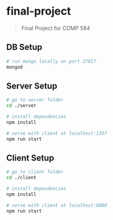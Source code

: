 # final-project

> Final Project for COMP 584

## DB Setup

``` bash
# run mongo locally on port 27017
mongod
```

## Server Setup
``` bash
# go to server folder
cd ./server

# install dependencies
npm install

# serve with client at localhost:1337
npm run start
```

## Client Setup

``` bash
# go to client folder
cd ./client

# install dependencies
npm install

# serve with client at localhost:8080
npm run start
```